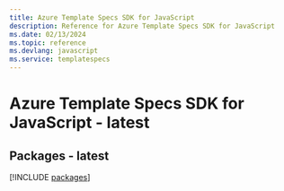```yaml
---
title: Azure Template Specs SDK for JavaScript
description: Reference for Azure Template Specs SDK for JavaScript
ms.date: 02/13/2024
ms.topic: reference
ms.devlang: javascript
ms.service: templatespecs
---
```

# Azure Template Specs SDK for JavaScript - latest
## Packages - latest
[!INCLUDE [packages](template-specs-index.md)]
